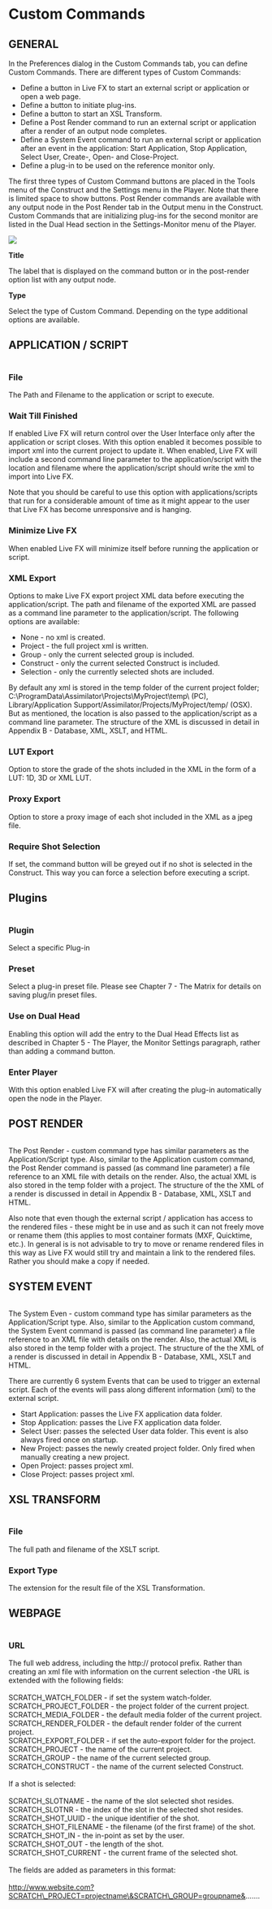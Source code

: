 # Custom Commands

## GENERAL

In the Preferences dialog in the Custom Commands tab, you can define Custom Commands. There are different types of Custom Commands:

* Define a button in Live FX to start an external script or application or open a web page.
* Define a button to initiate plug-ins.
* Define a button to start an XSL Transform.
* Define a Post Render command to run an external script or application after a render of an output node completes.
* Define a System Event command to run an external script or application after an event in the application: Start Application, Stop Application, Select User, Create-, Open- and Close-Project.
* Define a plug-in to be used on the reference monitor only.

The first three types of Custom Command buttons are placed in the Tools menu of the Construct and the Settings menu in the Player. Note that there is limited space to show buttons. Post Render commands are available with any output node in the Post Render tab in the Output menu in the Construct. Custom Commands that are initializing plug-ins for the second monitor are listed in the Dual Head section in the Settings-Monitor menu of the Player.

![](http://www.assimilatesupport.com/akb/Uploads/Images/Manual/Utilities/Custom\_command\_buttons/custom\_commands\_V08.png)

**Title**

The label that is displayed on the command button or in the post-render option list with any output node.

**Type**

Select the type of Custom Command. Depending on the type additional options are available.

## APPLICATION / SCRIPT

<figure><img src="../../../../.gitbook/assets/image (86).png" alt=""><figcaption></figcaption></figure>

### **File**

The Path and Filename to the application or script to execute.

### **Wait Till Finished**

If enabled Live FX will return control over the User Interface only after the application or script closes. With this option enabled it becomes possible to import xml into the current project to update it. When enabled, Live FX will include a second command line parameter to the application/script with the location and filename where the application/script should write the xml to import into Live FX.

Note that you should be careful to use this option with applications/scripts that run for a considerable amount of time as it might appear to the user that Live FX has become unresponsive and is hanging.

### **Minimize** Live FX

When enabled Live FX will minimize itself before running the application or script.

### **XML Export**

Options to make Live FX export project XML data before executing the application/script. The path and filename of the exported XML are passed as a command line parameter to the application/script. The following options are available:

* None - no xml is created.
* Project - the full project xml is written.
* Group - only the current selected group is included.
* Construct - only the current selected Construct is included.
* Selection - only the currently selected shots are included.

By default any xml is stored in the temp folder of the current project folder; C:\ProgramData\Assimilator\Projects\MyProject\temp\ (PC), Library/Application Support/Assimilator/Projects/MyProject/temp/ (OSX). But as mentioned, the location is also passed to the application/script as a command line parameter. The structure of the XML is discussed in detail in Appendix B - Database, XML, XSLT, and HTML.

### **LUT Export**

Option to store the grade of the shots included in the XML in the form of a LUT: 1D, 3D or XML LUT.



### **Proxy Export**

Option to store a proxy image of each shot included in the XML as a jpeg file.



### Require Shot Selection

If set, the command button will be greyed out if no shot is selected in the Construct. This way you can force a selection before executing a script.

## Plugins

<figure><img src="../../../../.gitbook/assets/image (81).png" alt=""><figcaption></figcaption></figure>

### **Plugin**

Select a specific Plug-in

### **Preset**

Select a plug-in preset file. Please see Chapter 7 - The Matrix for details on saving plug/in preset files.

### **Use on Dual Head**

Enabling this option will add the entry to the Dual Head Effects list as described in Chapter 5 - The Player, the Monitor Settings paragraph, rather than adding a command button.

### **Enter Player**

With this option enabled Live FX will after creating the plug-in automatically open the node in the Player.

## POST RENDER

<figure><img src="../../../../.gitbook/assets/image (82).png" alt=""><figcaption></figcaption></figure>

The Post Render - custom command type has similar parameters as the Application/Script type. Also, similar to the Application custom command, the Post Render command is passed (as command line parameter) a file reference to an XML file with details on the render. Also, the actual XML is also stored in the temp folder with a project. The structure of the the XML of a render is discussed in detail in Appendix B - Database, XML, XSLT and HTML.

Also note that even though the external script / application has access to the rendered files - these might be in use and as such it can not freely move or rename them (this applies to most container formats (MXF, Quicktime, etc.). In general is is not advisable to try to move or rename rendered files in this way as Live FX would still try and maintain a link to the rendered files. Rather you should make a copy if needed.

## SYSTEM EVENT

<figure><img src="../../../../.gitbook/assets/image (83).png" alt=""><figcaption></figcaption></figure>

The System Even - custom command type has similar parameters as the Application/Script type. Also, similar to the Application custom command, the System Event command is passed (as command line parameter) a file reference to an XML file with details on the render. Also, the actual XML is also stored in the temp folder with a project. The structure of the the XML of a render is discussed in detail in Appendix B - Database, XML, XSLT and HTML.

There are currently 6 system Events that can be used to trigger an external script. Each of the events will pass along different information (xml) to the external script.

* Start Application: passes the Live FX application data folder.
* Stop Application: passes the Live FX application data folder.
* Select User: passes the selected User data folder. This event is also always fired once on startup.
* New Project: passes the newly created project folder. Only fired when manually creating a new project.
* Open Project: passes project xml.
* Close Project: passes project xml.

## XSL TRANSFORM

<figure><img src="../../../../.gitbook/assets/image (84).png" alt=""><figcaption></figcaption></figure>

### **File**

The full path and filename of the XSLT script.

### **Export Type**

The extension for the result file of the XSL Transformation.&#x20;

## WEBPAGE

<figure><img src="../../../../.gitbook/assets/image (85).png" alt=""><figcaption></figcaption></figure>

### **URL**

The full web address, including the http:// protocol prefix. Rather than creating an xml file with information on the current selection -the URL is extended with the following fields:\
\
SCRATCH\_WATCH\_FOLDER - if set the system watch-folder.\
SCRATCH\_PROJECT\_FOLDER - the project folder of the current project.\
SCRATCH\_MEDIA\_FOLDER - the default media folder of the current project.\
SCRATCH\_RENDER\_FOLDER - the default render folder of the current project.\
SCRATCH\_EXPORT\_FOLDER - if set the auto-export folder for the project.\
SCRATCH\_PROJECT - the name of the current project.\
SCRATCH\_GROUP - the name of the current selected group.\
SCRATCH\_CONSTRUCT - the name of the current selected Construct.\
\
If a shot is selected:\
\
SCRATCH\_SLOTNAME - the name of the slot selected shot resides.\
SCRATCH\_SLOTNR - the index of the slot in the selected shot resides.\
SCRATCH\_SHOT\_UUID - the unique identifier of the shot.\
SCRATCH\_SHOT\_FILENAME - the filename (of the first frame) of the shot.\
SCRATCH\_SHOT\_IN - the in-point as set by the user.\
SCRATCH\_SHOT\_OUT - the length of the shot.\
SCRATCH\_SHOT\_CURRENT - the current frame of the selected shot.\
\
The fields are added as parameters in this format:\
\
&#x20; http://www.website.com?SCRATCH\_PROJECT=projectname\&SCRATCH\_GROUP=groupname&.......
